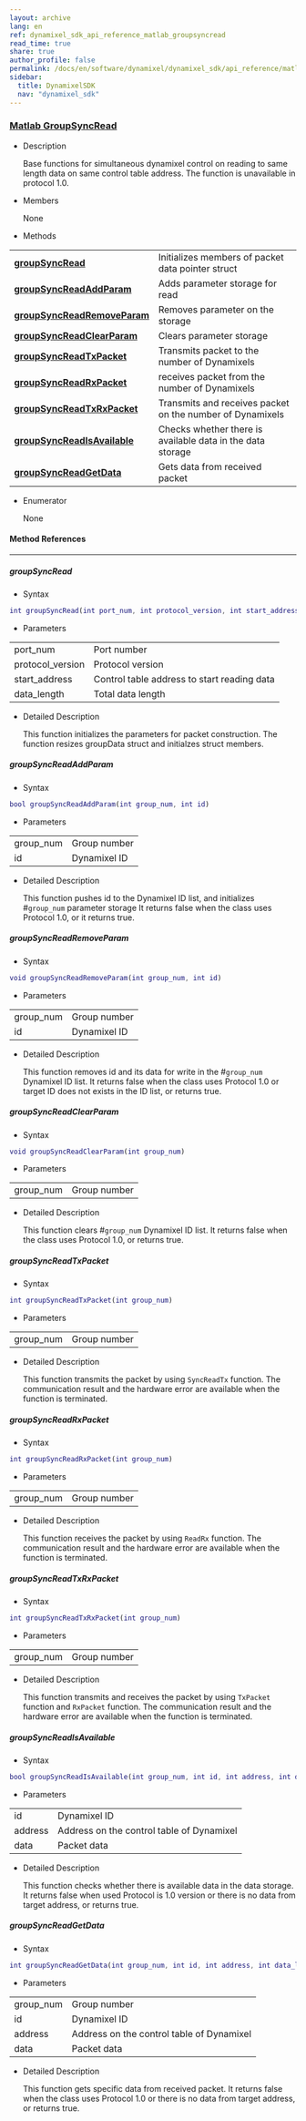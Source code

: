 ```yaml
---
layout: archive
lang: en
ref: dynamixel_sdk_api_reference_matlab_groupsyncread
read_time: true
share: true
author_profile: false
permalink: /docs/en/software/dynamixel/dynamixel_sdk/api_reference/matlab/matlab_groupsyncread/
sidebar:
  title: DynamixelSDK
  nav: "dynamixel_sdk"
---
```


<div style="counter-reset: h3 3"></div>
<div style="counter-reset: h2 6"></div>
<div style="counter-reset: h1 5"></div>

### [Matlab GroupSyncRead](#matlab-groupsyncread)

- Description

  Base functions for simultaneous dynamixel control on reading to same length data on same control table address. The function is unavailable in protocol 1.0.

- Members

  None


- Methods

| | |
| ------------- | ------------- |
|**[groupSyncRead](#groupsyncread)**	|Initializes members of packet data pointer struct|
|**[groupSyncReadAddParam](#groupsyncread_addparam)**	|Adds parameter storage for read |
|**[groupSyncReadRemoveParam](#groupsyncreadremoveparam)**	|Removes parameter on the storage |
|**[groupSyncReadClearParam](#groupsyncreadclearparam)**	|Clears parameter storage|
|**[groupSyncReadTxPacket](#groupsyncreadtxpacket)**	|Transmits packet to the number of Dynamixels|
|**[groupSyncReadRxPacket](#groupsyncreadrxpacket)**	|receives packet from the number of Dynamixels|
|**[groupSyncReadTxRxPacket](#groupsyncreadtxrxpacket)**	|Transmits and receives packet on the number of Dynamixels|
|**[groupSyncReadIsAvailable](#groupsyncreadisavailable)** | Checks whether there is available data in the data storage |
|**[groupSyncReadGetData](#groupsyncreadgetdata)**	|Gets data from received packet|


- Enumerator

  None

#### Method References
----------------------------------------------
##### groupSyncRead
- Syntax
``` m
int groupSyncRead(int port_num, int protocol_version, int start_address, int data_length)
```
- Parameters

| | |
| ------------- | ------------- |
|port_num | Port number|
|protocol_version | Protocol version |
|start_address | Control table address to start reading data |
|data_length	|Total data length|

- Detailed Description

   This function initializes the parameters for packet construction. The function resizes groupData struct and initialzes struct members.


##### groupSyncReadAddParam
- Syntax
``` m
bool groupSyncReadAddParam(int group_num, int id)
```
- Parameters

| | |
| ------------- | ------------- |
|group_num | Group number |
|id	|Dynamixel ID|

- Detailed Description

   This function pushes id to the Dynamixel ID list, and initializes #`group_num` parameter storage It returns false when the class uses Protocol 1.0, or it returns true.


##### groupSyncReadRemoveParam
- Syntax
``` m
void groupSyncReadRemoveParam(int group_num, int id)
```
- Parameters

| | |
| ------------- | ------------- |
|group_num | Group number |
|id|	Dynamixel ID|

- Detailed Description

   This function removes id and its data for write in the #`group_num` Dynamixel ID list. It returns false when the class uses Protocol 1.0 or target ID does not exists in the ID list, or returns true.


##### groupSyncReadClearParam
- Syntax
``` m
void groupSyncReadClearParam(int group_num)
```
- Parameters

| | |
| ------------- | ------------- |
|group_num | Group number |

- Detailed Description

   This function clears #`group_num` Dynamixel ID list. It returns false when the class uses Protocol 1.0, or returns true.


##### groupSyncReadTxPacket
- Syntax
``` m
int groupSyncReadTxPacket(int group_num)
```
- Parameters

| | |
| ------------- | ------------- |
|group_num | Group number |

- Detailed Description

   This function transmits the packet by using `SyncReadTx` function. The communication result and the hardware error are available when the function is terminated.


##### groupSyncReadRxPacket
- Syntax
``` m
int groupSyncReadRxPacket(int group_num)
```
- Parameters

| | |
| ------------- | ------------- |
|group_num | Group number |

- Detailed Description

   This function receives the packet by using `ReadRx` function. The communication result and the hardware error are available when the function is terminated.


##### groupSyncReadTxRxPacket
- Syntax
``` m
int groupSyncReadTxRxPacket(int group_num)
```
- Parameters

| | |
| ------------- | ------------- |
|group_num | Group number |

- Detailed Description

   This function transmits and receives the packet by using `TxPacket` function and `RxPacket` function. The communication result and the hardware error are available when the function is terminated.

 ##### groupSyncReadIsAvailable
 - Syntax
 ``` m
 bool groupSyncReadIsAvailable(int group_num, int id, int address, int data_length)
 ```
 - Parameters

 | | |
 | ------------- | ------------- |
 |id	|Dynamixel ID|
 |address	|Address on the control table of Dynamixel|
 |data	|Packet data|


 - Detailed Description

    This function checks whether there is available data in the data storage. It returns false when used Protocol is 1.0 version or there is no data from target address, or returns true.

##### groupSyncReadGetData
- Syntax
``` m
int groupSyncReadGetData(int group_num, int id, int address, int data_length)
```
- Parameters

| | |
| ------------- | ------------- |
|group_num | Group number |
|id	|Dynamixel ID|
|address	|Address on the control table of Dynamixel|
|data	|Packet data|


- Detailed Description

   This function gets specific data from received packet. It returns false when the class uses Protocol 1.0 or there is no data from target address, or returns true.
